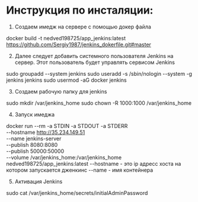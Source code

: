 # Инструкция по инсталяции:

1. Cоздаем имедж на сервере с помощью докер файла

docker build -t nedved198725/app_jenkins:latest https://github.com/Sergiy1987/jenkins_dokerfile.git#master

2. Далее следует добавить системного пользователя Jenkins на сервер. Этот пользователь будет управлять сервисом Jenkins

sudo groupadd --system jenkins
sudo useradd -s /sbin/nologin --system -g jenkins jenkins
sudo usermod -aG docker jenkins

3. Создаем рабочую папку для jenkins

sudo mkdir /var/jenkins_home
sudo chown -R 1000:1000 /var/jenkins_home

4. Запуск имеджа

docker run --rm -a STDIN -a STDOUT -a STDERR \
          --hostname http://35.234.149.51 \
          --name jenkins-server \
          --publish 8080:8080 \
          --publish 50000:50000 \
          --volume /var/jenkins_home:/var/jenkins_home \
          nedved198725/app_jenkins:latest
--hostname - это ip адресс хоста на котором запускается дженкинс
--name        - имя контейнера

5. Активация Jenkins

sudo cat /var/jenkins_home/secrets/initialAdminPassword
